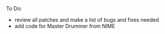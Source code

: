 To Do:
- review all patches and make a list of bugs and fixes needed
- add code for Master Drummer from NIME
